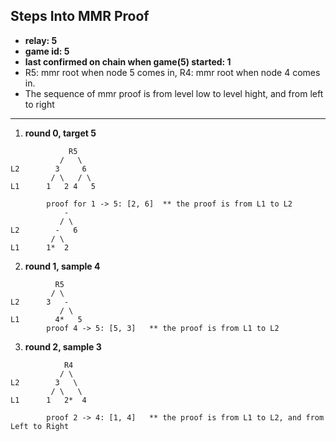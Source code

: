 ## Steps Into MMR Proof


- **relay: 5**
- **game id: 5**
- **last confirmed on chain when game(5) started: 1**
- R5: mmr root when node 5 comes in, R4: mmr root when node 4 comes in.
- The sequence of mmr proof is from level low to level hight,  and from left to right

---

1. **round 0, target 5**
```
             R5
           /   \
L2        3     6
         / \   / \
L1      1   2 4   5

        proof for 1 -> 5: [2, 6]  ** the proof is from L1 to L2
            -
           / \
L2        -   6
         / \
L1      1*  2
```

2. **round 1, sample 4**
```
          R5
         / \
L2      3   -
           / \
L1        4*   5
        proof 4 -> 5: [5, 3]   ** the proof is from L1 to L2
```

3. **round 2, sample 3**
```
            R4
           / \
L2        3   \
         / \   \
L1      1   2*  4

        proof 2 -> 4: [1, 4]   ** the proof is from L1 to L2, and from Left to Right
```
